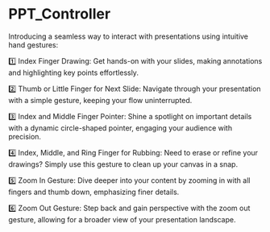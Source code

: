 # PPT_Controller
Introducing a seamless way to interact with presentations using intuitive hand gestures:

1️⃣ Index Finger Drawing: Get hands-on with your slides, making annotations and highlighting key points effortlessly.

2️⃣ Thumb or Little Finger for Next Slide: Navigate through your presentation with a simple gesture, keeping your flow uninterrupted.

3️⃣ Index and Middle Finger Pointer: Shine a spotlight on important details with a dynamic circle-shaped pointer, engaging your audience with precision.

4️⃣ Index, Middle, and Ring Finger for Rubbing: Need to erase or refine your drawings? Simply use this gesture to clean up your canvas in a snap.

5️⃣ Zoom In Gesture: Dive deeper into your content by zooming in with all fingers and thumb down, emphasizing finer details.

6️⃣ Zoom Out Gesture: Step back and gain perspective with the zoom out gesture, allowing for a broader view of your presentation landscape.
